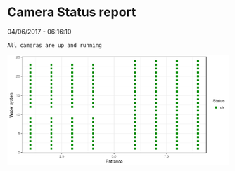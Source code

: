 Camera Status report
================
04/06/2017 - 06:16:10

    All cameras are up and running

![](camreport_files/figure-markdown_github/unnamed-chunk-2-1.png)
